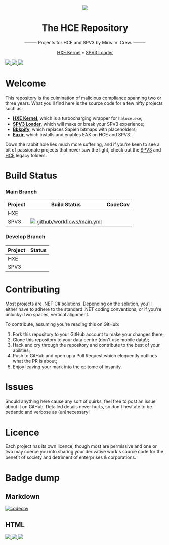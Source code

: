 <html>
    <p align="center">
        <img src="https://user-images.githubusercontent.com/10241434/98432647-3b609e80-20fb-11eb-8afe-3a97574407f5.png">
    </p>
    <h1 align="center">The HCE Repository</h1>
    <p align="center">
        ⸻ Projects for HCE and SPV3 by Miris 'n' Crew. ⸻
    </p>
    <p align="center">
        <a href="hxe/kernel">HXE Kernel</a>
        •
        <a href="spv3/loader">SPV3 Loader</a>
        <a href="spv3/loader"></a>
    </p>
</html>

<html>
    <a href="https://codeclimate.com/github/HaloSPV3/HCE/maintainability">
        <img src="https://api.codeclimate.com/v1/badges/36d2647e7e7b1db7a3cc/maintainability" />
    </a>
    <a href="https://codeclimate.com/github/HaloSPV3/HCE/test_coverage">
        <img src="https://api.codeclimate.com/v1/badges/36d2647e7e7b1db7a3cc/test_coverage" />
    </a>
    <a href="https://codecov.io/gh/HaloSPV3/HCE">
        <img src="https://codecov.io/gh/HaloSPV3/HCE/branch/master/graph/badge.svg?token=08V261RXR3"/>
    </a>
</html>

# Welcome

This repository is the culmination of malicious compliance spanning two or three years. What you'll find here is the source code for a few nifty projects such as:

- **[HXE Kernel](hxe/kernel)**, which is a turbocharging wrapper for `haloce.exe`;
- **[SPV3 Loader](spv3/loader)**, which will make or break your SPV3 experience;
- **[Bbkpify](spv3/legacy/bbkpify)**, which replaces Sapien bitmaps with placeholders;
- **[Eaxir](hce/eaxir)**, which installs and enables EAX on HCE and SPV3.

Down the rabbit hole lies much more suffering, and if you're keen to see a bit of passionate projects that never saw the light, check out the [SPV3](spv3/legacy) and [HCE](hce/legacy) legacy folders.

# Build Status

### Main Branch
| Project    | Build Status | CodeCov
| ---------- | ------------ | -------
| HXE        |              | 
| SPV3       | [![.github/workflows/main.yml](https://github.com/HaloSPV3/HCE/actions/workflows/main.yml/badge.svg)](https://github.com/HaloSPV3/HCE/actions/workflows/main.yml) | 
### Develop Branch
| Project    | Status       |
| ---------- | ------------ |
| HXE        |              |
| SPV3       |              |


# Contributing

Most projects are .NET C# solutions. Depending on the solution, you'll either have to adhere to the standard .NET coding conventions; or if you're unlucky: two spaces, vertical alignment.

To contribute, assuming you're reading this on GitHub:

1. Fork this repository to your GitHub account to make your changes there;
2. Clone this repository to your data centre (don't use mobile data!);
3. Hack and cry through the repository and contribute to the best of your abilities;
4. Push to GitHub and open up a Pull Request which eloquently outlines what the PR is about;
5. Enjoy leaving your mark into the epitome of insanity.

# Issues

Should anything here cause any sort of quirks, feel free to post an issue about it on GitHub. Detailed details never hurts, so don't hesitate to be pedantic and verbose as (un)necessary!

# Licence

Each project has its own licence, though most are permissive and one or two may coerce you into sharing your derivative work's source code for the benefit of society and detriment of enterprises & corporations.


# Badge dump
## Markdown
[![codecov](https://codecov.io/gh/HaloSPV3/HCE/branch/master/graph/badge.svg?token=08V261RXR3)](https://codecov.io/gh/HaloSPV3/HCE)

## HTML
<html>
    <a href="https://codeclimate.com/github/HaloSPV3/HCE/maintainability">
        <img src="https://api.codeclimate.com/v1/badges/36d2647e7e7b1db7a3cc/maintainability" />
    </a>
    <a href="https://codeclimate.com/github/HaloSPV3/HCE/test_coverage">
        <img src="https://api.codeclimate.com/v1/badges/36d2647e7e7b1db7a3cc/test_coverage" />
    </a>
    <a href="https://codecov.io/gh/HaloSPV3/HCE">
        <img src="https://codecov.io/gh/HaloSPV3/HCE/branch/master/graph/badge.svg?token=08V261RXR3"/>
    </a>
</html>